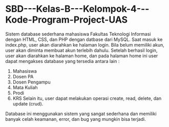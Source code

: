 # SBD---Kelas-B---Kelompok-4---Kode-Program-Project-UAS
Sistem database sederhana mahasiswa Fakultas Teknologi Informasi dengan HTML, CSS, dan PHP dengan datbase dari MySQL. Saat masuk ke index.php, user akan diarahkan ke halaman login. Bila belum memiliki akun, user akan diminta membuat akun terlebih dahulu. Setelah berhasil login, user akan diarahkan ke halaman home, dan pada halaman home ini user dapat mengakses database yang tersedia antara lain :
1. Mahasiswa
2. Dosen PA
3. Dosen Pengampu
4. Mata Kuliah
5. Prodi
6. KRS
Selain itu, user dapat melakukan operasi create, read, delete, dan update (crud).

Database ini menggunakan sistem yang sangat sederhana dan memiliki banyak celah keamanan, error, dan bug yang mungkin bisa terjadi.
